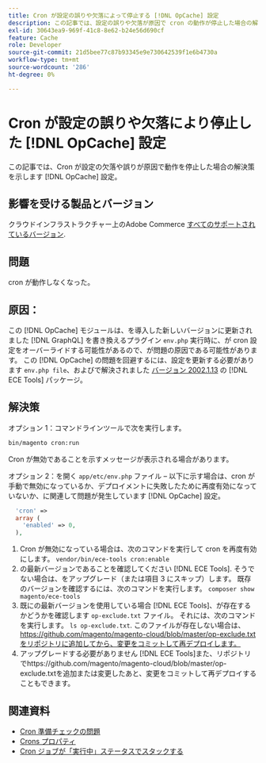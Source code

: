 ```yaml
---
title: Cron が設定の誤りや欠落によって停止する [!DNL OpCache] 設定
description: この記事では、設定の誤りや欠落が原因で cron の動作が停止した場合の解決策を示します [!DNL OpCache] 設定。
exl-id: 30643ea9-969f-41c8-8e62-b24e56d690cf
feature: Cache
role: Developer
source-git-commit: 21d5bee77c87b93345e9e730642539f1e6b4730a
workflow-type: tm+mt
source-wordcount: '286'
ht-degree: 0%

---
```


# Cron が設定の誤りや欠落により停止した [!DNL OpCache] 設定

この記事では、Cron が設定の欠落や誤りが原因で動作を停止した場合の解決策を示します [!DNL OpCache] 設定。

## 影響を受ける製品とバージョン

クラウドインフラストラクチャー上のAdobe Commerce [すべてのサポートされているバージョン](https://magento.com/sites/default/files/magento-software-lifecycle-policy.pdf).

## 問題

cron が動作しなくなった。

## 原因：

この [!DNL OpCache] モジュールは、を導入した新しいバージョンに更新されました [!DNL GraphQL] を書き換えるプラグイン `env.php` 実行時に、が cron 設定をオーバーライドする可能性があるので、が問題の原因である可能性があります。 この [!DNL OpCache] の問題を回避するには、設定を更新する必要があります `env.php file`、およびで解決されました [バージョン 2002.1.13](/docs/commerce-cloud-service/user-guide/release-notes/ece-tools-package.html?lang=en#v2002.1.13) の [!DNL ECE Tools] パッケージ。

## 解決策

オプション 1：コマンドラインツールで次を実行します。

```bash
bin/magento cron:run
```

Cron が無効であることを示すメッセージが表示される場合があります。

オプション 2：を開く `app/etc/env.php` ファイル – 以下に示す場合は、cron が手動で無効になっているか、デプロイメントに失敗したために再度有効になっていないか、に関連して問題が発生しています [!DNL OpCache] 設定。

```php
  'cron' =>
  array (
    'enabled' => 0,
  ),
```

1. Cron が無効になっている場合は、次のコマンドを実行して cron を再度有効にします。 `vendor/bin/ece-tools cron:enable`
1. の最新バージョンであることを確認してください [!DNL ECE Tools]. そうでない場合は、をアップグレード（または項目 3 にスキップ）します。 既存のバージョンを確認するには、次のコマンドを実行します。
   `composer show magento/ece-tools`
1. 既にの最新バージョンを使用している場合 [!DNL ECE Tools]、が存在するかどうかを確認します `op-exclude.txt` ファイル。 それには、次のコマンドを実行します。
   `ls op-exclude.txt`.
このファイルが存在しない場合は、https://github.com/magento/magento-cloud/blob/master/op-exclude.txtをリポジトリに追加してから、変更をコミットして再デプロイします。
1. アップグレードする必要がありません [!DNL ECE Tools]また、リポジトリでhttps://github.com/magento/magento-cloud/blob/master/op-exclude.txtを追加または変更したあと、変更をコミットして再デプロイすることもできます。

## 関連資料

* [Cron 準備チェックの問題](/docs/commerce-knowledge-base/kb/troubleshooting/miscellaneous/cron-readiness-check-issues.html)
* [Crons プロパティ](/docs/commerce-cloud-service/user-guide/configure/app/properties/crons-property.html)
* [Cron ジョブが「実行中」ステータスでスタックする](/docs/commerce-knowledge-base/kb/troubleshooting/miscellaneous/cron-job-is-stuck-in-running-status.html)

